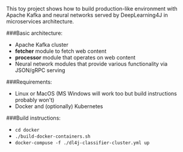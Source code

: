 This toy project shows how to build production-like environment with Apache Kafka and neural networks served by DeepLearning4J in microservices architecture.

###Basic architecture:
- Apache Kafka cluster
- **fetcher** module to fetch web content
- **processor** module that operates on web content
- Neural network modules that provide various functionality via JSON/gRPC serving


###Requirements:
- Linux or MacOS (MS Windows will work too but build instructions probably won't)
- Docker and (optionally) Kubernetes

###Build instructions:
- `cd docker`
- `./build-docker-containers.sh`
- `docker-compuse -f ./dl4j-classifier-cluster.yml up`